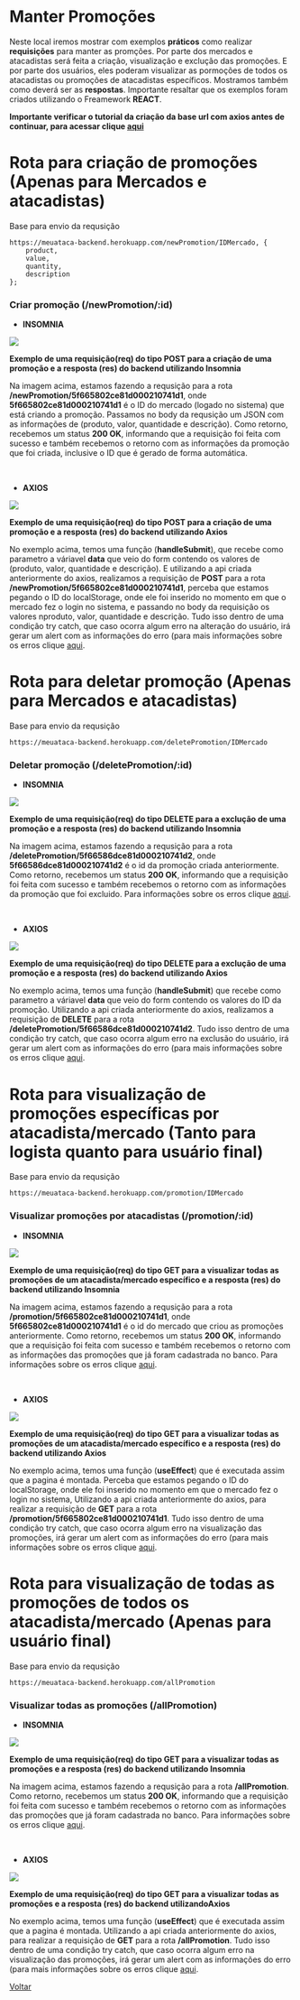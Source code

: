 # Manter Promoções

Neste local iremos mostrar com exemplos **práticos** como realizar **requisições** para manter as promções. Por parte dos mercados e atacadistas será feita a criação, visualização e exclução das promoções. E por parte dos usuários, eles poderam visualizar as pormoções de todos os atacadistas ou promoções de atacadistas específicos. Mostramos também como deverá ser as **respostas**. Importante resaltar que os exemplos foram criados utilizando o Freamework **REACT**.

**Importante verificar o tutorial da criação da base url com axios antes de continuar, para acessar clique [aqui](/Info/axios/README.MD)**

# Rota para criação de promoções (Apenas para Mercados e atacadistas)
Base para envio da requsição
```
https://meuataca-backend.herokuapp.com/newPromotion/IDMercado, {
	product,
	value,
	quantity,
	description
};
``` 

### Criar promoção (/newPromotion/:id)
* **INSOMNIA**

<img src="https://github.com/vitorruann/MeuAtaca-BackEnd/blob/master/Info/promotion/InsominiaReqRes.JPG"/>

**Exemplo de uma requisição(req) do tipo POST para a criação de uma promoção e a resposta (res) do backend utilizando Insomnia**

Na imagem acima, estamos fazendo a requsição para a rota **/newPromotion/5f665802ce81d000210741d1**, onde **5f665802ce81d000210741d1** é o ID do mercado (logado no sistema) que está criando a promoção. Passamos no body da requsição um JSON com as informações de (produto, valor, quantidade e descrição). Como retorno, recebemos um status **200 OK**, informando que a requisição foi feita com sucesso e também recebemos o retorno com as informações da promoção que foi criada, inclusive o ID que é gerado de forma automática.

<br/>

* **AXIOS**
  
<img src="https://github.com/vitorruann/MeuAtaca-BackEnd/blob/master/Info/promotion/RequiPostCriar.JPG"/>

**Exemplo de uma requisição(req) do tipo POST para a criação de uma promoção e a resposta (res) do backend utilizando Axios**

No exemplo acima, temos uma função (**handleSubmit**), que recebe como parametro a váriavel **data** que veio do form contendo os valores de (produto, valor, quantidade e descrição). E utilizando a api criada anteriormente do axios, realizamos a requisição de **POST** para a rota **/newPromotion/5f665802ce81d000210741d1**, perceba que estamos pegando o ID do localStorage, onde ele foi inserido no momento em que o mercado fez o login no sistema, e passando no body da requisição os valores nproduto, valor, quantidade e descrição. Tudo isso dentro de uma condição try catch, que caso ocorra algum erro na alteração do usuário, irá gerar um alert com as informações do erro (para mais informações sobre os erros clique [aqui](../erros/README.MD).

# Rota para deletar promoção (Apenas para Mercados e atacadistas)
Base para envio da requsição
```
https://meuataca-backend.herokuapp.com/deletePromotion/IDMercado
``` 

### Deletar promoção (/deletePromotion/:id)
* **INSOMNIA**
  
<img src="https://github.com/vitorruann/MeuAtaca-BackEnd/blob/master/Info/promotion/InsominiaReqResDeletar.JPG"/>

**Exemplo de uma requisição(req) do tipo DELETE para a exclução de uma promoção e a resposta (res) do backend utilizando Insomnia**

Na imagem acima, estamos fazendo a requsição para a rota **/deletePromotion/5f66586dce81d000210741d2**, onde **5f66586dce81d000210741d2** é o id da promoção criada anteriormente. Como retorno, recebemos um status **200 OK**, informando que a requisição foi feita com sucesso e também recebemos o retorno com as informações da promoção que foi excluido. Para informações sobre os erros clique [aqui](../erros/README.MD). 

<br/>

* **AXIOS**
  
<img src="https://github.com/vitorruann/MeuAtaca-BackEnd/blob/master/Info/promotion/RequiDeleteDeletar.JPG"/>

**Exemplo de uma requisição(req) do tipo DELETE para a exclução de uma promoção e a resposta (res) do backend utilizando Axios**

No exemplo acima, temos uma função (**handleSubmit**) que recebe como parametro a váriavel **data** que veio do form contendo os valores do ID da promoção. Utilizando a api criada anteriormente do axios, realizamos a requisição de **DELETE** para a rota **/deletePromotion/5f66586dce81d000210741d2**. Tudo isso dentro de uma condição try catch, que caso ocorra algum erro na exclusão do usuário, irá gerar um alert com as informações do erro (para mais informações sobre os erros clique [aqui](../erros/README.MD).

# Rota para visualização de promoções específicas por atacadista/mercado (Tanto para logista quanto para usuário final)
Base para envio da requsição
```
https://meuataca-backend.herokuapp.com/promotion/IDMercado
``` 
### Visualizar promoções por atacadistas (/promotion/:id)
* **INSOMNIA**
  
<img src="https://github.com/vitorruann/MeuAtaca-BackEnd/blob/master/Info/promotion/InsominiaReqResPromoAtaca.JPG"/>

**Exemplo de uma requisição(req) do tipo GET para a visualizar todas as promoções de um atacadista/mercado específico e a resposta (res) do backend utilizando Insomnia**

Na imagem acima, estamos fazendo a requsição para a rota **/promotion/5f665802ce81d000210741d1**, onde **5f665802ce81d000210741d1** é o id do mercado que criou as promoções anteriormente. Como retorno, recebemos um status **200 OK**, informando que a requisição foi feita com sucesso e também recebemos o retorno com as informações das promoções que já foram cadastrada no banco. Para informações sobre os erros clique [aqui](../erros/README.MD). 

<br/>

* **AXIOS**
  
<img src="https://github.com/vitorruann/MeuAtaca-BackEnd/blob/master/Info/promotion/RequiGetPromoAtaca.JPG"/>

**Exemplo de uma requisição(req) do tipo GET para a visualizar todas as promoções de um atacadista/mercado específico e a resposta (res) do backend utilizando Axios**

No exemplo acima, temos uma função (**useEffect**) que é executada assim que a pagina é montada. Perceba que estamos pegando o ID do localStorage, onde ele foi inserido no momento em que o mercado fez o login no sistema, Utilizando a api criada anteriormente do axios, para realizar a requisição de **GET** para a rota **/promotion/5f665802ce81d000210741d1**. Tudo isso dentro de uma condição try catch, que caso ocorra algum erro na visualização das promoções, irá gerar um alert com as informações do erro (para mais informações sobre os erros clique [aqui](../erros/README.MD).

# Rota para visualização de todas as promoções de todos os atacadista/mercado (Apenas para usuário final)
Base para envio da requsição
```
https://meuataca-backend.herokuapp.com/allPromotion
``` 
### Visualizar todas as promoções (/allPromotion)
* **INSOMNIA**
  
<img src="https://github.com/vitorruann/MeuAtaca-BackEnd/blob/master/Info/promotion/InsominiaReqResPromo.JPG"/>

**Exemplo de uma requisição(req) do tipo GET para a visualizar todas as promoções e a resposta (res) do backend utilizando Insomnia**

Na imagem acima, estamos fazendo a requsição para a rota **/allPromotion**. Como retorno, recebemos um status **200 OK**, informando que a requisição foi feita com sucesso e também recebemos o retorno com as informações das promoções que já foram cadastrada no banco. Para informações sobre os erros clique [aqui](../erros/README.MD). 

<br/>

* **AXIOS**
  
<img src="https://github.com/vitorruann/MeuAtaca-BackEnd/blob/master/Info/promotion/RequiGetPromo.JPG"/>

**Exemplo de uma requisição(req) do tipo GET para a visualizar todas as promoções e a resposta (res) do backend utilizandoAxios**

No exemplo acima, temos uma função (**useEffect**) que é executada assim que a pagina é montada. Utilizando a api criada anteriormente do axios, para realizar a requisição de **GET** para a rota **/allPromotion**. Tudo isso dentro de uma condição try catch, que caso ocorra algum erro na visualização das promoções, irá gerar um alert com as informações do erro (para mais informações sobre os erros clique [aqui](../erros/README.MD).

[Voltar](../../README.md)